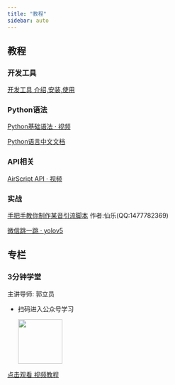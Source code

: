 ```yaml
---
title: "教程"
sidebar: auto
---
```



## 教程

### 开发工具

[开发工具 介绍,安装,使用](https://www.bilibili.com/video/BV1sc411R7yb)

### Python语法

[Python基础语法 · 视频](https://www.bilibili.com/video/BV1WX4y1s7Ab)

[Python语言中文文档](https://www.runoob.com/python3/python3-basic-syntax.html)

### API相关

[AirScript API · 视频](https://www.bilibili.com/video/BV1HX4y1i7pf)

### 实战

[手把手教你制作某音引流脚本](https://www.bilibili.com/video/BV1Ka4y1S7ux/) 作者:仙乐(QQ:1477782369)

[微信跳一跳 · yolov5](https://www.bilibili.com/video/BV1CK4y1c7PD/)


## 专栏

### 3分钟学堂

主讲导师: 郭立员

-   扫码进入公众号学习

    <img style="width:100px;height:100px" src="https://airscript.oss-cn-hangzhou.aliyuncs.com/res/img/doc/gly3mkt.jpeg">

[点击观看 视频教程](https://www.bilibili.com/video/BV1wu4y1q72v/)



